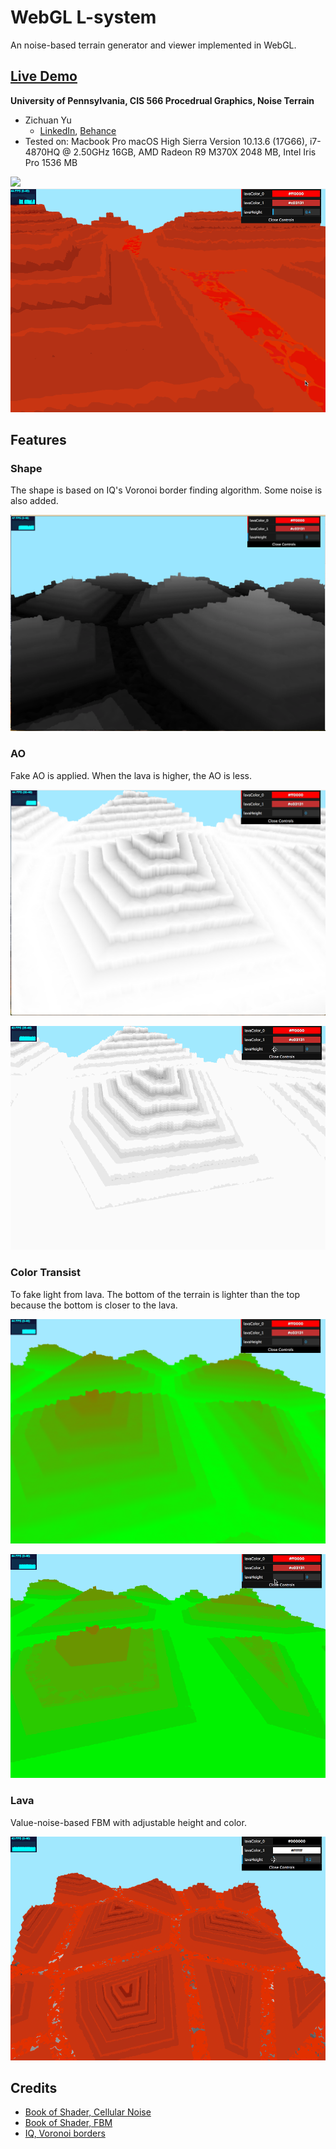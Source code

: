 # WebGL L-system

An noise-based terrain generator and viewer implemented in WebGL.

## [Live Demo](https://zichuanyun.github.io/noisy-terrain-WebGL/)

**University of Pennsylvania, CIS 566 Procedrual Graphics, Noise Terrain**

* Zichuan Yu
  * [LinkedIn](https://www.linkedin.com/in/zichuan-yu/), [Behance](https://www.behance.net/zainyu717ebcc)
* Tested on: Macbook Pro macOS High Sierra Version 10.13.6 (17G66), i7-4870HQ @ 2.50GHz 16GB, AMD Radeon R9 M370X 2048 MB, Intel Iris Pro 1536 MB

![](img/result.png)
![](img/result.gif)



## Features

### Shape

The shape is based on IQ's Voronoi border finding algorithm. Some noise is also added.

![](img/shape.png)

### AO

Fake AO is applied. When the lava is higher, the AO is less.

![](img/AO.png)

![](img/AO.gif)

### Color Transist

To fake light from lava. The bottom of the terrain is lighter than the top because the bottom is closer to the lava.

![](img/ct.png)

![](img/ct.gif)


### Lava

Value-noise-based FBM with adjustable height and color.

![lava](img/lava.gif)




## Credits

- [Book of Shader, Cellular Noise](https://thebookofshaders.com/12/)
- [Book of Shader, FBM](https://thebookofshaders.com/13/)
- [IQ, Voronoi borders](https://thebookofshaders.com/12/)


